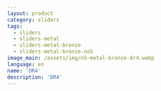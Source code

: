 ```yaml
---
layout: product
category: sliders
tags:
  - sliders
  - sliders-metal
  - sliders-metal-bronze
  - sliders-metal-bronze-no5
image_main: /assets/img/n5-metal-bronze-dr4.webp
language: en
name: 'DR4'
description: 'DR4'
---
```

